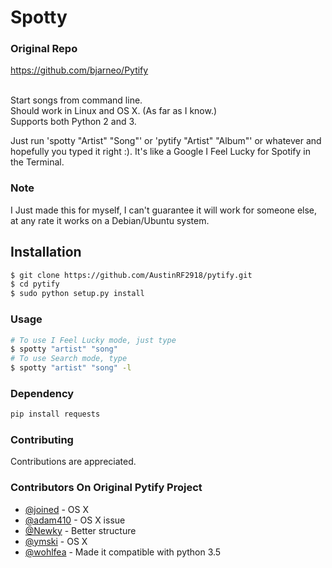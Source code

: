 Spotty
=============

### Original Repo
https://github.com/bjarneo/Pytify

<br>
Start songs from command line.<br>
Should work in Linux and OS X. (As far as I know.)<br>
Supports both Python 2 and 3. <br>

Just run 'spotty "Artist" "Song"' or 'pytify "Artist" "Album"' or whatever and hopefully
you typed it right :). It's like a Google I Feel Lucky for Spotify in the Terminal.

### Note
I Just made this for myself, I can't guarantee it will work for someone else, at 
any rate it works on a Debian/Ubuntu system.


## Installation
```bash
$ git clone https://github.com/AustinRF2918/pytify.git
$ cd pytify
$ sudo python setup.py install
```

### Usage
```bash
# To use I Feel Lucky mode, just type
$ spotty "artist" "song"
# To use Search mode, type
$ spotty "artist" "song" -l
```

### Dependency
```bash
pip install requests
```

### Contributing
Contributions are appreciated.

### Contributors On Original Pytify Project
- [@joined](https://github.com/joined/) - OS X
- [@adam410](https://github.com/adam410/) - OS X issue
- [@Newky](https://github.com/Newky) - Better structure
- [@ymski](https://github.com/ymski) - OS X
- [@wohlfea](https://github.com/wohlfea) - Made it compatible with python 3.5
